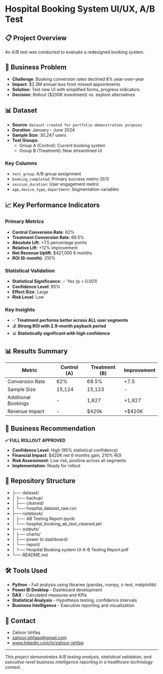 # Hospital Booking System UI/UX, A/B Test

## 📋 Project Overview
An A/B test was conducted to evaluate a redesigned booking system.

## 🎯 Business Problem

- **Challenge**: Booking conversion rates declined 8% year-over-year
- **Impact**: $2.3M annual loss from missed appointments
- **Solution**: Test new UI with simplified forms, progress indicators.
- **Decision**: Rollout ($200K investment) vs. explore alternatives

## 📊 Dataset

- **Source**: `Dataset created for portfolio demonstration purposes`
- **Duration**: January - June 2024
- **Sample Size**: 30,247 users
- **Test Groups**: 
  - Group A (Control): Current booking system
  - Group B (Treatment): New streamlined UI

### Key Columns
- `test_group`: A/B group assignment
- `booking_completed`: Primary success metric (0/1)
- `session_duration`: User engagement metric
- `age`, `device_type`, `department`: Segmentation variables

## 📈 Key Performance Indicators

### Primary Metrics
- **Control Conversion Rate**: 62%
- **Treatment Conversion Rate**: 69.5%
- **Absolute Lift**: +7.5 percentage points
- **Relative Lift**: +12% improvement
- **Net Revenue Uplift**: $421,000 6 months
- **ROI (6-month)**: 210%

### Statistical Validation
- **Statistical Significance**: ✅ Yes (p < 0.001)
- **Confidence Level**: 95%
- **Effect Size**: Large
- **Risk Level**: Low

### Key Insights
- ✅ **Treatment performs better across ALL user segments**
- 💰 **Strong ROI with 2.9-month payback period**
- 📊 **Statistically significant with high confidence**


## 📊 Results Summary

| Metric | Control (A) | Treatment (B) | Improvement |
|--------|-------------|---------------|-------------|
| Conversion Rate | 62% | 69.5% | +7.5 |
| Sample Size | 15,124 | 15,123 | - |
| Additional Bookings | - | 1,827 | +1,827 |
| Revenue Impact | - | $420k | +$420K |

## 🎯 Business Recommendation

**✅ FULL ROLLOUT APPROVED**

- **Confidence Level**: High (95% statistical confidence)
- **Financial Impact**: $420K net 6 months gain, 210% ROI
- **Risk Assessment**: Low risk, positive across all segments
- **Implementation**: Ready for rollout

## 📁 Repository Structure

- ├── dataset/
- │   ├── backup/
- │   ├── cleaned/
- │   └── hospital_dataset_raw.csv
- ├── notebook/
- │   ├── AB Testing Report.ipynb
- │   └── hospital_booking_ab_test_cleaned.pkl
- ├── outputs/
- │   ├── charts/
- │   ├── power bi dashboard/
- │   └── report/
- │       └── Hospital Booking system UI A-B Testing Report.pdf
- └── README.md

## 🛠️ Tools Used
- **Python** - Full analysis using libraries (pandas, numpy, z-test, matplotlib)
- **Power BI Desktop** - Dashboard development
- **DAX** - Calculated measures and KPIs
- **Statistical Analysis** - Hypothesis testing, confidence intervals
- **Business Intelligence** - Executive reporting and visualization

## 📧 Contact

- Zahoor Ishfaq
- zahoor.ishfaaq@gmail.com
- www.linkedin.com/in/zahoor-ishfaq

---


*This project demonstrates A/B testing analysis, statistical validation, and executive-level business intelligence reporting in a healthcare technology context.*




